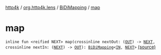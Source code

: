 [http4k](../../index.md) / [org.http4k.lens](../index.md) / [BiDiMapping](index.md) / [map](./map.md)

# map

`inline fun <reified NEXT> map(crossinline nextOut: (`[`OUT`](index.md#OUT)`) -> `[`NEXT`](map.md#NEXT)`, crossinline nextIn: (`[`NEXT`](map.md#NEXT)`) -> `[`OUT`](index.md#OUT)`): `[`BiDiMapping`](index.md)`<`[`IN`](index.md#IN)`, `[`NEXT`](map.md#NEXT)`>` [(source)](https://github.com/http4k/http4k/blob/master/http4k-core/src/main/kotlin/org/http4k/lens/BiDiMapping.kt#L33)